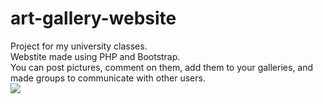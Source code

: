 # art-gallery-website
Project for my university classes. </br>
Webstite made using PHP and Bootstrap. </br>
You can post pictures, comment on them, add them to your galleries, and made groups to communicate with other users.</br>
![](Website_demo.gif)
